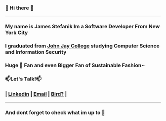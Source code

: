 ### 👋 Hi there 👋
---
### My name is James Stefanik Im a Software Developer From New York City
### I graduated from [John Jay College](http://jjay.smartcatalogiq.com/en/2019-2020/Undergraduate-Bulletin/Majors/Computer-Science-and-Information-Security-Bachelor-of-Science) studying Computer Science and Information Security

###  Huge 🍩 Fan and even Bigger Fan of Sustainable Fashion~

###  📫Let's Talk!📫

### | [Linkedin](https://www.linkedin.com/in/james-stefanik-532382a4/) | [Email](james.stefanik@gmail.com) | [Bird?](https://www.youtube.com/watch?v=9Gc4QTqslN4) |
---
### And dont forget to check what im up to 💖

<!--
**hiityu/hiityu** is a ✨ _special_ ✨ repository because its `README.md` (this file) appears on your GitHub profile.

Here are some ideas to get you started:

- 🔭 I’m currently working on ...
- 🌱 I’m currently learning ...
- 👯 I’m looking to collaborate on ...
- 🤔 I’m looking for help with ...
- 💬 Ask me about ...
- 📫 How to reach me: ...
- 😄 Pronouns: ...
- ⚡ Fun fact: ...
-->
